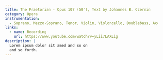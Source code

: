 ```yaml
---
title: The Praetorian - Opus 107 (50'), Text by Johannes B. Czernin
category: Opera
instrumentation:
  - Soprano, Mezzo-Soprano, Tenor, Violin, Violoncello, Doublebass, Accordion
links:
  - name: Recording
    url: https://www.youtube.com/watch?v=yLii7LAXLig
description: |
  Lorem ipsum dolor sit amed and so on
  and so forth.
---
```

